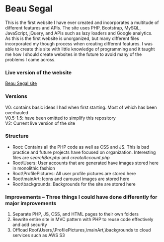 # Beau Segal <br>
This is the first website I have ever created and incorporates a multitude of different features and APIs. The site uses PHP, Bootstrap, MySQL, JavaScript, jQuery, and APIs such as lazy loaders and Google analytics. <br>
As this is the first website is unorganized, but many different files incorporated my though process when creating different features. I was able to create this site with little knowledge of programming and it taught me how I should create websites in the future to avoid many of the problems I came across.
### Live version of the website <br/>
[Beau Segal site]( https://beausegal.xyz/)
### Versions
V0: contains basic ideas I had when first starting. Most of which has been overhauled </br>
V0.5-1.5: have been omitted to simplify this repository </br>
V2: Current live version of the site </br>
### Structure
-	Root: Contains all the PHP code as well as CSS and JS. This is bad practice and future projects have focused on organization. Interesting files are *searchBar.php* and *createAccount.php* 
-	Root\Users: User accounts that are generated have images stored here in monolithic fashion
-	Root\ProfilePictures: All user profile pictures are stored here
-	Root\mainArt: Icons and carousel images are stored here
-	Root\backgrounds: Backgrounds for the site are stored here
### Improvements – Three things I could have done differently for major improvements
1.	Separate PHP, JS, CSS, and HTML pages to their own folders
2.	Rewrite entire site in MVC pattern with PHP to reuse code effectively and add security
3.	Offload Root\Users,\ProfilePictures,\mainArt,\backgrounds to cloud services such as AWS S3


